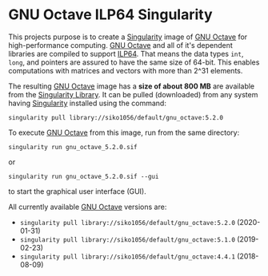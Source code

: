 # GNU Octave ILP64 Singularity

This projects purpose is to create a [Singularity][] image of [GNU Octave][]
for high-performance computing.  [GNU Octave][] and all of it's dependent
libraries are compiled to support [ILP64][].  That means the data types
`int`, `long`, and pointers are assured to have the same size of 64-bit.
This enables computations with matrices and vectors with more than 2^31
elements.

[Singularity]: https://sylabs.io/singularity/
[GNU Octave]: https://www.octave.org/
[ILP64]: https://en.wikipedia.org/wiki/64-bit_computing#64-bit_data_models

The resulting [GNU Octave][] image has a **size of about 800 MB** are available
from the [Singularity Library][].  It can be pulled (downloaded) from any system
having [Singularity][] installed using the command:

[Singularity Library]: https://cloud.sylabs.io/library/siko1056

    singularity pull library://siko1056/default/gnu_octave:5.2.0

To execute [GNU Octave][] from this image, run from the same directory:

    singularity run gnu_octave_5.2.0.sif

or

    singularity run gnu_octave_5.2.0.sif --gui

to start the graphical user interface (GUI).

All currently available [GNU Octave][] versions are:

- `singularity pull library://siko1056/default/gnu_octave:5.2.0` (2020-01-31)
- `singularity pull library://siko1056/default/gnu_octave:5.1.0` (2019-02-23)
- `singularity pull library://siko1056/default/gnu_octave:4.4.1` (2018-08-09)
